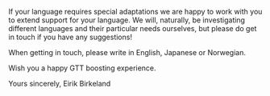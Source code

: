 If your language requires special adaptations we are happy to work with you to extend support for your language. We will, naturally, be investigating different languages and their particular needs ourselves, but please do get in touch if you have any suggestions!

When getting in touch, please write in English, Japanese or Norwegian.

Wish you a happy GTT boosting experience.

Yours sincerely,
Eirik Birkeland